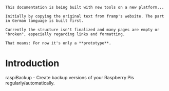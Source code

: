 
``` admonish info title="Work in progress"
This documentation is being built with new tools on a new platform...

Initially by copying the original text from framp's website. The part in German language is built first.

Currently the structure isn't finalized and many pages are empty or "broken", especially regarding links and formatting.

That means: For now it's only a **prototype**.
```

# Introduction

raspiBackup - Create backup versions of your Raspberry Pis regularly/automatically.

